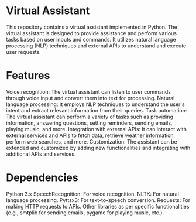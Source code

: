 # Virtual Assistant

This repository contains a virtual assistant implemented in Python. The virtual assistant is designed to provide assistance and perform various tasks based on user inputs and commands. It utilizes natural language processing (NLP) techniques and external APIs to understand and execute user requests.

# Features

Voice recognition: The virtual assistant can listen to user commands through voice input and convert them into text for processing.
Natural language processing: It employs NLP techniques to understand the user's intent and extract relevant information from their queries.
Task automation: The virtual assistant can perform a variety of tasks such as providing information, answering questions, setting reminders, sending emails, playing music, and more.
Integration with external APIs: It can interact with external services and APIs to fetch data, retrieve weather information, perform web searches, and more.
Customization: The assistant can be extended and customized by adding new functionalities and integrating with additional APIs and services.

# Dependencies

Python 3.x
SpeechRecognition: For voice recognition.
NLTK: For natural language processing.
Pyttsx3: For text-to-speech conversion.
Requests: For making HTTP requests to APIs.
Other libraries as per specific functionalities (e.g., smtplib for sending emails, pygame for playing music, etc.).

